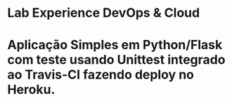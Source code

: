 # <h1> Lab Experience DevOps & Cloud </h1> </b> 
# Aplicação Simples em  Python/Flask com teste usando Unittest integrado ao Travis-CI fazendo deploy no Heroku.</b>
